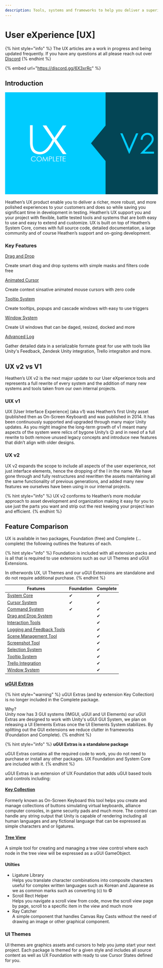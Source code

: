 ```yaml
---
description: Tools, systems and frameworks to help you deliver a superior User eXperience!
---
```


# User eXperience \[UX]

{% hint style="info" %}
The UX articles are a work in progress and being updated frequently. If you have any questions at all please reach out over [Discord](https://discord.gg/6X3xrRc)
{% endhint %}

{% embed url="https://discord.gg/6X3xrRc" %}

## Introduction

![](<../../.gitbook/assets/Splash Screen.png>)

Heathen’s UX product enable you to deliver a richer, more robust, and more polished experiences to your customers and does so while saving you significant time in development in testing. Heathen’s UX support you and your project with flexible, battle tested tools and systems that are both easy to use and easy to extend and customize. UX is built on top of Heathen’s System Core, comes with full source code, detailed documentation, a large community and of course Heathen’s support and on-going development.

### Key Features

[Drag and Drop](learning/core-concepts/drag-and-drop-system.md)

Create smart drag and drop systems with simple masks and filters code free

[Animated Cursor](learning/core-concepts/cursor-tools.md)

Create context sinsative animated mouse cursors with zero code

[Tooltip System](learning/core-concepts/tooltips.md)

Create tooltips, popups and cascade windows with easy to use triggers

[Window System](learning/core-concepts/window-tools.md)&#x20;

Create UI windows that can be daged, resized, docked and more

[Advanced Log](learning/core-concepts/feedback-tools.md)

Gather detailed data in a serializable formate great for use with tools like Unity's Feedback, Zendesk Unity integration, Trello integraiton and more.

## UX v2 vs V1

Heathen’s UX v2 is the next major update to our User eXperience tools and represents a full rewrite of every system and the addition of many new systems and tools taken from our own internal projects.

### UIX v1

UIX \[User Interface Experience] (aka v1) was Heathen’s first Unity asset (published then as On-Screen Keyboard) and was published in 2014. It has been continuously supported and upgraded through many major Unity updates. As you might imagine the long-term growth of v1 meant many aspects of the system were relics of bygone Unity’s 😉 and in need of a full rewrite to both remove unused legacy concepts and introduce new features that didn’t align with older designs.

### UX v2

UX v2 expands the scope to include all aspects of the user experience, not just interface elements, hence the dropping of the I in the name. We have gone through and fully restructures and rewritten the assets maintaining all the same functionality of previous generations, and added many new features we ourselves have been using in our internal projects.

{% hint style="info" %}
UX v2 conforms to Heathen’s more modular approach to asset development and organization making it easy for you to use just the parts you want and strip out the rest keeping your project lean and efficient.
{% endhint %}

## Feature Comparison

UX is available in two packages, Foundation (free) and Complete (... complete) the following outlines the features of each.

{% hint style="info" %}
Foundation is included with all extension packs and is all that is required to use extensions such as our UI Themes and uGUI Extensions.

In otherwords UX, UI Themes and our uGUI Extensions are standalone and do not require additional purchase.
{% endhint %}

| Features                                                               | Foundation | Complete |
| ---------------------------------------------------------------------- | ---------- | -------- |
| [System Core](../system-core/)                                         | ✔          | ✔        |
| [Cursor System](learning/core-concepts/cursor-tools.md)                | ✔          | ✔        |
| [Command System](learning/core-concepts/command-system.md)             | ✔          | ✔        |
| [Drag and Drop System](learning/core-concepts/drag-and-drop-system.md) |            | ✔        |
| [Interaction Tools](learning/core-concepts/interaction-tools.md)       |            | ✔        |
| [Logging and Feedback Tools](learning/core-concepts/feedback-tools.md) |            | ✔        |
| [Scene Management Tool](learning/core-concepts/scenes-management.md)   |            | ✔        |
| [Screenshot Tool](api/screenshot.md)                                   |            | ✔        |
| [Selection System](learning/core-concepts/selection-system.md)         |            | ✔        |
| [Tooltip System](learning/core-concepts/tooltips.md)                   |            | ✔        |
| [Trello Integration](api/trello.md)                                    |            | ✔        |
| [Window System](learning/core-concepts/window-tools.md)                |            | ✔        |

### [uGUI Extras](learning/ugui-extras/)

{% hint style="warning" %}
uGUI Extras (and by extension Key Collection) is no longer included in the Complete package.&#x20;

Why?\
Unity now has 3 GUI systems (IMGUI, uGUI and UI Elements) our uGUI Extras are designed to work with Unity's uGUI GUI System, we plan on releasing a UI Elements Extras once the UI Elements System stabilizes. By splitting out the GUI extensions we reduce clutter in frameworks (Foundation and Complete).
{% endhint %}

{% hint style="info" %}
**uGUI Extras is a standalone package**

uGUI Extras contains all the required code to work, you do not need to purchase or install any other packages. UX Foundation and System Core are included with it.
{% endhint %}

uGUI Extras is an extension of UX Foundation that adds uGUI based tools and controls including:

#### [Key Collection](learning/ugui-extras/key-collection.md)

Formerly known as On-Screen Keyboard this tool helps you create and manage collections of buttons simulating virtual keyboards, alliance computer consoles, in game security pads and much more. The control can handle any string output that Unity is capable of rendering including all human languages and any fictional language that can be expressed as simple characters and or ligatures.

#### [Tree View](learning/ugui-extras/tree-view.md)

A simple tool for creating and managing a tree view control where each node in the tree view will be expressed as a uGUI GameObject.

#### Utilties

* Ligature Library\
  Helps you translate character combinations into composite characters useful for complex written languages such as Korean and Japanese as we as common marks such as converting (c) to ©
* Scroll Rect Helper\
  Helps you navigate a scroll view from code, move the scroll view page by page, scroll to a specific item in the view and much more
* Ray Catcher\
  A simple component that handles Canvas Ray Casts without the need of drawing an image or other graphical component.

### UI Themes&#x20;

UI themes are graphics assets and cursors to help you jump start your next project. Each package is themed for a given style and includes all source content as well as UX Foundation with ready to use Cursor States defined for you.

